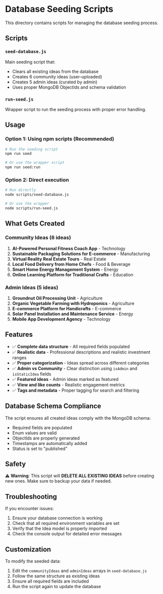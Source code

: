 # Database Seeding Scripts

This directory contains scripts for managing the database seeding process.

## Scripts

### `seed-database.js`

Main seeding script that:

- Clears all existing ideas from the database
- Creates 6 community ideas (user-uploaded)
- Creates 5 admin ideas (curated by admin)
- Uses proper MongoDB ObjectIds and schema validation

### `run-seed.js`

Wrapper script to run the seeding process with proper error handling.

## Usage

### Option 1: Using npm scripts (Recommended)

```bash
# Run the seeding script
npm run seed

# Or use the wrapper script
npm run seed:run
```

### Option 2: Direct execution

```bash
# Run directly
node scripts/seed-database.js

# Or use the wrapper
node scripts/run-seed.js
```

## What Gets Created

### Community Ideas (6 ideas)

1. **AI-Powered Personal Fitness Coach App** - Technology
2. **Sustainable Packaging Solutions for E-commerce** - Manufacturing
3. **Virtual Reality Real Estate Tours** - Real Estate
4. **Local Food Delivery from Home Chefs** - Food & Beverage
5. **Smart Home Energy Management System** - Energy
6. **Online Learning Platform for Traditional Crafts** - Education

### Admin Ideas (5 ideas)

1. **Groundnut Oil Processing Unit** - Agriculture
2. **Organic Vegetable Farming with Hydroponics** - Agriculture
3. **E-commerce Platform for Handicrafts** - E-commerce
4. **Solar Panel Installation and Maintenance Service** - Energy
5. **Mobile App Development Agency** - Technology

## Features

- ✅ **Complete data structure** - All required fields populated
- ✅ **Realistic data** - Professional descriptions and realistic investment ranges
- ✅ **Proper categorization** - Ideas spread across different categories
- ✅ **Admin vs Community** - Clear distinction using `isAdmin` and `isStaticIdea` fields
- ✅ **Featured ideas** - Admin ideas marked as featured
- ✅ **View and like counts** - Realistic engagement metrics
- ✅ **Tags and metadata** - Proper tagging for search and filtering

## Database Schema Compliance

The script ensures all created ideas comply with the MongoDB schema:

- Required fields are populated
- Enum values are valid
- ObjectIds are properly generated
- Timestamps are automatically added
- Status is set to "published"

## Safety

⚠️ **Warning**: This script will **DELETE ALL EXISTING IDEAS** before creating new ones. Make sure to backup your data if needed.

## Troubleshooting

If you encounter issues:

1. Ensure your database connection is working
2. Check that all required environment variables are set
3. Verify that the Idea model is properly imported
4. Check the console output for detailed error messages

## Customization

To modify the seeded data:

1. Edit the `communityIdeas` and `adminIdeas` arrays in `seed-database.js`
2. Follow the same structure as existing ideas
3. Ensure all required fields are included
4. Run the script again to update the database
